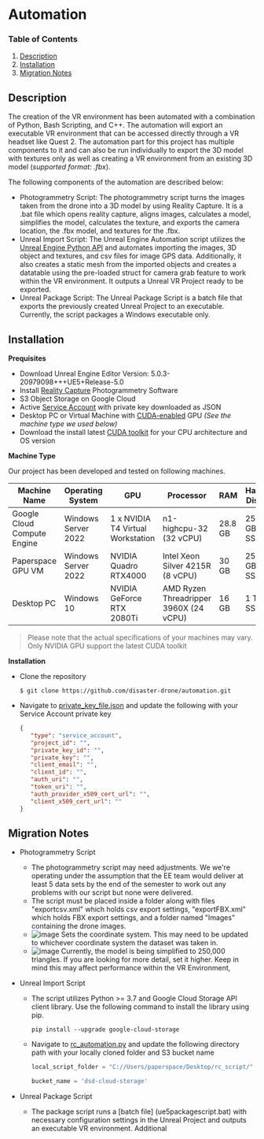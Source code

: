 # Automation

### Table of Contents
1. [Description](#Description)
3. [Installation](#Installation) 
5. [Migration Notes](#Migration-Notes)


## Description
The creation of the VR environment has been automated with a combination of Python, Bash Scripting, and C++. The automation will export an executable VR environment that can be accessed directly through a VR headset like Quest 2. The automation part for this project has multiple components to it and can also be run individually to export the 3D model with textures only as well as creating a VR environment from an existing 3D model (*supported format: .fbx*). 

The following components of the automation are described below:

* Photogrammetry Script: The photogrammetry script turns the images taken from the drone into a 3D model by using Reality Capture. It is a .bat file which opens reality capture, aligns images, calculates a model, simplifies the model, calculates the texture, and exports the camera location, the .fbx model, and textures for the .fbx.
* Unreal Import Script: The Unreal Engine Automation script utilizes the [Unreal Engine Python API](https://docs.unrealengine.com/4.27/en-US/PythonAPI/) and automates importing the images, 3D object and textures, and csv files for image GPS data. Additionally, it also creates a static mesh from the imported objects and creates a datatable using the pre-loaded struct for camera grab feature to work within the VR environment. It outputs a Unreal VR Project ready to be exported.
* Unreal Package Script: The Unreal Package Script is a batch file that exports the previously created Unreal Project to an executable. Currently, the script packages a Windows executable only. 

## Installation
**Prequisites**
- Download Unreal Engine Editor Version: 5.0.3-20979098+++UE5+Release-5.0
- Install [Reality Capture](https://www.capturingreality.com/) Photogrammetry Software
- S3 Object Storage on Google Cloud
- Active [Service Account](https://cloud.google.com/iam/docs/service-accounts-create) with private key downloaded as JSON
- Desktop PC or Virtual Machine with [CUDA-enabled](https://developer.nvidia.com/cuda-gpus) GPU *(See the machine type we used below)*
- Download the install latest [CUDA toolkit](https://developer.nvidia.com/cuda-downloads) for your CPU architecture and OS version

**Machine Type**

Our project has been developed and tested on following machines.


| Machine Name | Operating System | GPU | Processor | RAM | Hard Disk |
| --- | --- | --- | --- | --- | --- |
| Google Cloud Compute Engine | Windows Server 2022 | 1 x NVIDIA T4 Virtual Workstation | n1-highcpu-32 (32 vCPU) | 28.8 GB | 250 GB SSD |
| Paperspace GPU VM | Windows Server 2022 | NVIDIA Quadro RTX4000 | Intel Xeon Silver 4215R (8 vCPU) | 30 GB | 250 GB SSD |
| Desktop PC | Windows 10 | NVIDIA GeForce RTX 2080Ti | AMD Ryzen Threadripper 3960X (24 vCPU) | 16 GB | 1 TB SSD |

> Please note that the actual specifications of your machines may vary. Only NVIDIA GPU support the latest CUDA toolkit

**Installation**

- Clone the repository

   ```
   $ git clone https://github.com/disaster-drone/automation.git
   ```
- Navigate to [private_key_file.json](private_key_file.json) and update the following with your Service Account private key

   ``` JSON
   {
      "type": "service_account",
      "project_id": "",
      "private_key_id": "",
      "private_key": "",
      "client_email": "",
      "client_id": "",
      "auth_uri": "",
      "token_uri": "",
      "auth_provider_x509_cert_url": "",
      "client_x509_cert_url": ""
   }
   ```

## Migration Notes
* Photogrammetry Script
    * The photogrammetry script may need adjustments. We we're operating under the assumption that the EE team would deliver at least 5 data sets by the end of the semester to work out any problems with our script but none were delivered.
    * The script must be placed inside a folder along with files "exportcsv.xml" which holds csv export settings, "exportFBX.xml" which holds FBX export settings, and a folder named "Images" containing the drone images.
    * ![image](https://github.com/disaster-drone/automation/assets/94029910/6f1c4492-16df-4cc2-a35a-9083533e0b9d) Sets the coordinate system. This may need to be updated to whichever coordinate system the dataset was taken in.
    * ![image](https://github.com/disaster-drone/automation/assets/94029910/3cb0662b-d0ed-479d-91e2-47e7d3cfd1c0) Currently, the model is being simplified to 250,000 triangles. If you are looking for more detail, set it higher. Keep in mind this may affect performance within the VR Environment,

* Unreal Import Script
    * The script utilizes Python >= 3.7 and Google Cloud Storage API client library. Use the following command to install the library using pip. 
      
      ```
      pip install --upgrade google-cloud-storage
      ```
      
    * Navigate to [rc_automation.py](rc_automation.py) and update the following directory path with your locally cloned folder and S3 bucket name
      
      ``` Python
      local_script_folder = "C://Users/paperspace/Desktop/rc_script/"
      ```
      ``` Python
      bucket_name = 'dsd-cloud-storage'
      ```

* Unreal Package Script
    * The package script runs a [batch file] (ue5packagescript.bat) with necessary configuration settings in the Unreal Project and outputs an executable VR environment. Additional 
